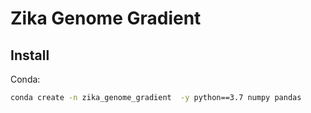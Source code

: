# Zika Genome Gradient

## Install

Conda:

```bash
conda create -n zika_genome_gradient  -y python==3.7 numpy pandas
```
